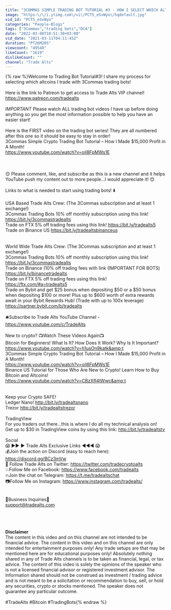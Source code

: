 ```yaml
---
title: "3COMMAS SIMPLE TRADING BOT TUTORIAL #3 - HOW I SELECT WHICH ALTCOINS I TRADE!"
image: "https:\/\/i.ytimg.com\/vi\/PCT5_eSvWyo\/hqdefault.jpg"
vid_id: "PCT5_eSvWyo"
categories: "People-Blogs"
tags: ["3Commas","trading bots","DCA"]
date: "2022-03-08T18:51:30+03:00"
vid_date: "2021-03-11T04:11:45Z"
duration: "PT26M20S"
viewcount: "49548"
likeCount: "1619"
dislikeCount: ""
channel: "Trade Alts"
---
```

{% raw %}Welcome to Trading Bot Tutorial#3! I share my process for selecting which altcoins I trade with 3Commas trading bots!<br /><br />Here is the link to Patreon to get access to Trade Alts VIP channel!<br /><a rel="nofollow" target="blank" href="https://www.patreon.com/tradealts">https://www.patreon.com/tradealts</a><br /><br />*IMPORTANT* Please watch ALL trading bot videos I have up before doing anything so you get the most information possible to help you have an easier start!<br /><br />Here is the FIRST video on the trading bot series! They are all numbered after this one so it should be easy to stay in order! <br />3Commas Simple Crypto Trading Bot Tutorial – How I Made $15,000 Profit in A Month!<br /><a rel="nofollow" target="blank" href="https://www.youtube.com/watch?v=oil8FpMWs1E">https://www.youtube.com/watch?v=oil8FpMWs1E</a><br /><br /><br /><br />😊 Please comment, like, and subscribe as this is a new channel and it helps YouTube push my content out to more people…I would appreciate it! 😊<br /><br />Links to what is needed to start using trading bots! ⬇️<br /><br />USA Based Trade Alts Crew: (The 3Commas subscription and at least 1 exchange!)<br />3Commas Trading Bots 10% off monthly subscription using this link! <a rel="nofollow" target="blank" href="https://bit.ly/3commastradealts">https://bit.ly/3commastradealts</a><br />Trade on FTX 5% off trading fees using this link!  <a rel="nofollow" target="blank" href="https://bit.ly/tradealts5">https://bit.ly/tradealts5</a><br />Trade on Binance US  <a rel="nofollow" target="blank" href="https://bit.ly/tradealtsbinanceus">https://bit.ly/tradealtsbinanceus</a><br /><br /><br />World Wide Trade Alts Crew: (The 3Commas subscription and at least 1 exchange!)<br />3Commas Trading Bots 10% off monthly subscription using this link! <a rel="nofollow" target="blank" href="https://bit.ly/3commastradealts">https://bit.ly/3commastradealts</a><br />Trade on Binance (10% off trading fees with link (IMPORTANT FOR BOTS)  <a rel="nofollow" target="blank" href="https://bit.ly/binancetradealts">https://bit.ly/binancetradealts</a><br />Trade on FTX 5% off trading fees using this link! <a rel="nofollow" target="blank" href="https://ftx.com/#a=tradealts5">https://ftx.com/#a=tradealts5</a> <br />Trade on Bybit and get $25 bonus when depositing $50 or a $50 bonus when depositing $100 or more! Plus up to $600 worth of extra rewards await in your Bybit Rewards Hub! (Trade with up to 100x leverage) <a rel="nofollow" target="blank" href="https://partner.bybit.com/b/tradealts">https://partner.bybit.com/b/tradealts</a><br /><br />🛎️Subscribe to Trade Alts YouTube Channel - <a rel="nofollow" target="blank" href="https://www.youtube.com/c/TradeAlts">https://www.youtube.com/c/TradeAlts</a><br /><br />New to crypto? 📺Watch These Videos Again📺<br />Bitcoin for Beginners! What Is It? How Does It Work? Why Is It Important?<br /><a rel="nofollow" target="blank" href="https://www.youtube.com/watch?v=h1usOn9katk&amp;t">https://www.youtube.com/watch?v=h1usOn9katk&amp;t</a><br />3Commas Simple Crypto Trading Bot Tutorial – How I Made $15,000 Profit in A Month!<br /><a rel="nofollow" target="blank" href="https://www.youtube.com/watch?v=oil8FpMWs1E">https://www.youtube.com/watch?v=oil8FpMWs1E</a><br />Binance US Tutorial for Those Who Are New to Crypto! Learn How to Buy Bitcoin and Altcoins!<br /><a rel="nofollow" target="blank" href="https://www.youtube.com/watch?v=CBzXfI4tWwc&amp;t">https://www.youtube.com/watch?v=CBzXfI4tWwc&amp;t</a><br /><br /><br />Keep your Crypto SAFE! <br />Ledger Nano! <a rel="nofollow" target="blank" href="http://bit.ly/tradealtsnano">http://bit.ly/tradealtsnano</a><br />Trezor   <a rel="nofollow" target="blank" href="http://bit.ly/tradealtstrezor">http://bit.ly/tradealtstrezor</a><br /><br />TradingView <br />For you traders out there...this is where I do all my technical analysis on!<br />Get up to $30 in TradingView coins by using this link: <a rel="nofollow" target="blank" href="http://bit.ly/tradealtstv">http://bit.ly/tradealtstv</a><br /><br />Social<br />😱 ►► ► Trade Alts Exclusive Links ◄◄◄ 😱 <br />💰Join the action on Discord (easy to reach here): <a rel="nofollow" target="blank" href="https://discord.gg/BCz3mVw">https://discord.gg/BCz3mVw</a><br />🦅 Follow Trade Alts on Twitter: <a rel="nofollow" target="blank" href="https://twitter.com/tradecryptoalts">https://twitter.com/tradecryptoalts</a> <br />💥Follow Me on Facebook: <a rel="nofollow" target="blank" href="https://www.facebook.com/tradealts">https://www.facebook.com/tradealts</a><br />🔥Join the chat on Telegram: <a rel="nofollow" target="blank" href="https://t.me/tradealtschat">https://t.me/tradealtschat</a><br />📷Follow Me on Instagram: <a rel="nofollow" target="blank" href="https://www.instagram.com/tradealts/">https://www.instagram.com/tradealts/</a><br /><br /><br />👔Business Inquiries👔<br />support@tradealts.com<br /><br /><br /><br /><br />**Disclaimer**<br />The content in this video and on this channel are not intended to be financial advice. The content in this video and on this channel are only intended for entertainment purposes only! Any trade setups are that may be mentioned here are for educational purposes only! Absolutely nothing shared in any of Trade Alts channels is to be taken as financial, legal, or tax advice. The content of this video is solely the opinions of the speaker who is not a licensed financial advisor or registered investment advisor. The Information shared should not be construed as investment / trading advice and is not meant to be a solicitation or recommendation to buy, sell, or hold any securities, crypto or stocks mentioned. The speaker does not guarantee any particular outcome.<br /><br />#TradeAlts #Bitcoin #TradingBots{% endraw %}
